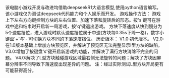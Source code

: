 该电脑小游戏开发与改进均借助deepseekR1大语言模型,使用python语言编写。该小游戏仅为测试deepseek代码能力和个人娱乐而开发。
游戏操作方法：
    游戏上下左右方向键控制方块的左右位置、加速下落和旋转后的形态。按's'键可在游戏中途和结束时开启新一局游戏，按'q'键退出游戏。
方块下落速度从快到慢分为5个速度挡位，进入游戏时默认速度挡位属于中速(方块每0.35s下降一格)，数字小键盘'+'与'-'可切换方块不同的下落速度挡位。
历史版本：
   V1.0:初代版本。
   V2.0:在1.0版本基础上增加方块预览区，并解决了预览区无法完整显示I型方块的缺陷。
   V3.0:增加了按键盘's'键开启新游戏的功能，并解决了满行方块消除不完全的问题。
   V4.0:解决了L型方块触碰游戏区域最右侧无法旋转的问题；解决了方块因屏幕分辨率不同导致下落速度出现差异的问题。
注：经过实际测试L型方块开局更有可能获得高分。
